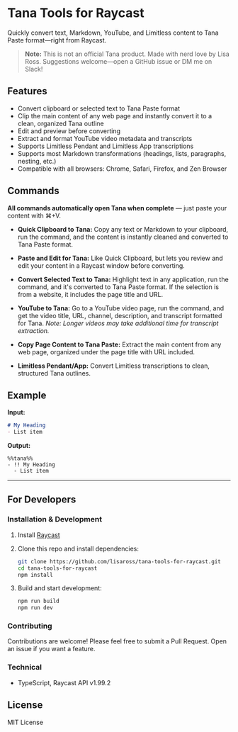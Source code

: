 # Tana Tools for Raycast

Quickly convert text, Markdown, YouTube, and Limitless content to Tana Paste format—right from Raycast.

> **Note:** This is not an official Tana product. Made with nerd love by Lisa Ross. Suggestions welcome—open a GitHub issue or DM me on Slack!

## Features

- Convert clipboard or selected text to Tana Paste format
- Clip the main content of any web page and instantly convert it to a clean, organized Tana outline
- Edit and preview before converting
- Extract and format YouTube video metadata and transcripts
- Supports Limitless Pendant and Limitless App transcriptions
- Supports most Markdown transformations (headings, lists, paragraphs, nesting, etc.)
- Compatible with all browsers: Chrome, Safari, Firefox, and Zen Browser

## Commands

**All commands automatically open Tana when complete** — just paste your content with ⌘+V.

- **Quick Clipboard to Tana:**
  Copy any text or Markdown to your clipboard, run the command, and the content is instantly cleaned and converted to Tana Paste format.

- **Paste and Edit for Tana:**
  Like Quick Clipboard, but lets you review and edit your content in a Raycast window before converting.

- **Convert Selected Text to Tana:**
  Highlight text in any application, run the command, and it's converted to Tana Paste format. If the selection is from a website, it includes the page title and URL.

- **YouTube to Tana:**
  Go to a YouTube video page, run the command, and get the video title, URL, channel, description, and transcript formatted for Tana. *Note: Longer videos may take additional time for transcript extraction.*

- **Copy Page Content to Tana Paste:**
  Extract the main content from any web page, organized under the page title with URL included.

- **Limitless Pendant/App:**
  Convert Limitless transcriptions to clean, structured Tana outlines.

## Example

**Input:**

```markdown
# My Heading
- List item
```

**Output:**

```text
%%tana%%
- !! My Heading
  - List item
```

---

## For Developers

### Installation & Development

1. Install [Raycast](https://raycast.com/)
2. Clone this repo and install dependencies:

   ```sh
   git clone https://github.com/lisaross/tana-tools-for-raycast.git
   cd tana-tools-for-raycast
   npm install
   ```

3. Build and start development:

   ```sh
   npm run build
   npm run dev
   ```

### Contributing

Contributions are welcome! Please feel free to submit a Pull Request. Open an issue if you want a feature.

### Technical

- TypeScript, Raycast API v1.99.2

## License

MIT License
